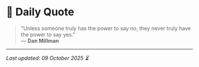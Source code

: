 # 📜 Daily Quote

> "Unless someone truly has the power to say no, they never truly have the power to say yes."  
> — **Dan Millman**

---

_Last updated: 09 October 2025 ⏳_
